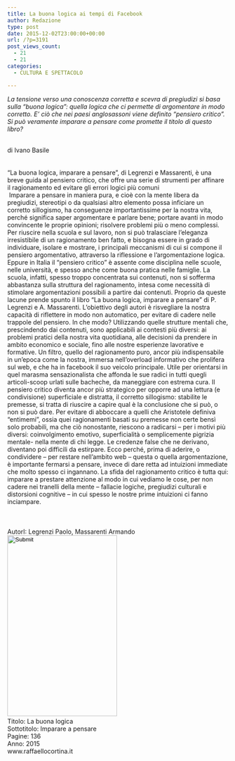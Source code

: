 ```yaml
---
title: La buona logica ai tempi di Facebook
author: Redazione
type: post
date: 2015-12-02T23:00:00+00:00
url: /?p=3191
post_views_count:
  - 21
  - 21
categories:
  - CULTURA E SPETTACOLO

---
```

<div>
  <em>La tensione verso una conoscenza corretta e scevra di pregiudizi si basa sulla &ldquo;buona logica&rdquo;: quella logica che ci permette di argomentare in modo corretto. E&rsquo; ci&ograve; che nei paesi anglosassoni viene definito &ldquo;pensiero critico&rdquo;. Si pu&ograve; veramente imparare a pensare come promette il titolo di questo libro?&nbsp;</em></p> 
  
  <div>
    &nbsp;
  </div>
  
  <div>
    di Ivano Basile
  </div>
</div>

<div>
  &nbsp;
</div>

<div>
  &nbsp;
</div>

<div>
  &ldquo;La buona logica, imparare a pensare&rdquo;, di Legrenzi e Massarenti, &egrave; una breve guida al pensiero critico, che offre una serie di strumenti per affinare il ragionamento ed evitare gli errori logici pi&ugrave; comuni
</div>

<div>
  &nbsp;Imparare a pensare in maniera pura, e cio&egrave; con la mente libera da pregiudizi, stereotipi o da qualsiasi altro elemento possa inficiare un corretto sillogismo, ha conseguenze importantissime per la nostra vita, perch&eacute; significa saper argomentare e parlare bene; portare avanti in modo convincente le proprie opinioni; risolvere problemi pi&ugrave; o meno complessi. Per riuscire nella scuola e sul lavoro, non si pu&ograve; tralasciare l&#8217;eleganza irresistibile di un ragionamento ben fatto, e bisogna essere in grado di individuare, isolare e mostrare, i principali meccanismi di cui si compone il pensiero argomentativo, attraverso la riflessione e l&#8217;argomentazione logica. Eppure in Italia il &ldquo;pensiero critico&rdquo; &egrave; assente come disciplina nelle scuole, nelle universit&agrave;, e spesso anche come buona pratica nelle famiglie. La scuola, infatti, spesso troppo concentrata sui contenuti, non si sofferma abbastanza sulla struttura del ragionamento, intesa come necessit&agrave; di stimolare argomentazioni possibili a partire dai contenuti. Proprio da queste lacune prende spunto il libro &ldquo;La buona logica, imparare a pensare&rdquo; di P. Legrenzi e A. Massarenti. L&rsquo;obiettivo degli autori &egrave; risvegliare la nostra capacit&agrave; di riflettere in modo non automatico, per evitare di cadere nelle trappole del pensiero. In che modo? Utilizzando quelle strutture mentali che, prescindendo dai contenuti, sono applicabili ai contesti pi&ugrave; diversi: ai problemi pratici della nostra vita quotidiana, alle decisioni da prendere in ambito economico e sociale, fino alle nostre esperienze lavorative e formative. Un filtro, quello del ragionamento puro, ancor pi&ugrave; indispensabile in un&rsquo;epoca come la nostra, immersa nell&rsquo;overload informativo che prolifera sul web, e che ha in facebook il suo veicolo principale. Utile per orientarsi in quel marasma sensazionalista che affonda le sue radici in tutti quegli articoli-scoop urlati sulle bacheche, da maneggiare con estrema cura. Il pensiero critico diventa ancor pi&ugrave; strategico per opporre ad una lettura (e condivisione) superficiale e distratta, il corretto sillogismo: stabilite le premesse, si tratta di riuscire a capire qual &egrave; la conclusione che si pu&ograve;, o non si pu&ograve; dare. Per evitare di abboccare a quelli che Aristotele definiva &ldquo;entimemi&rdquo;, ossia quei ragionamenti basati su premesse non certe bens&igrave; solo probabili, ma che ci&ograve; nonostante, riescono a radicarsi &ndash; per i motivi pi&ugrave; diversi: coinvolgimento emotivo, superficialit&agrave; o semplicemente pigrizia mentale- nella mente di chi legge. Le credenze false che ne derivano, diventano poi difficili da estirpare. Ecco perch&eacute;, prima di aderire, o condividere &ndash; per restare nell&rsquo;ambito web &#8211; questa o quella argomentazione, &egrave; importante fermarsi a pensare, invece di dare retta ad intuizioni immediate che molto spesso ci ingannano. La sfida del ragionamento critico &egrave; tutta qui: imparare a prestare attenzione al modo in cui vediamo le cose, per non cadere nei tranelli della mente &#8211; fallacie logiche, pregiudizi culturali e distorsioni cognitive &#8211; in cui spesso le nostre prime intuizioni ci fanno inciampare.
</div>

<div>
  &nbsp;
</div>

<div>
  &nbsp;
</div>

<div>
  &nbsp;
</div>

<div>
  AutorI: Legrenzi Paolo, Massarenti Armando &nbsp; &nbsp; &nbsp;<input type="image" src="/FCKFiles/la-buona-logica-imparare-a-pensare.jpg" width="250" height="411" /> &nbsp; &nbsp; &nbsp; &nbsp; &nbsp; &nbsp;&nbsp;
</div>

<div>
  Titolo: La buona logica&nbsp;
</div>

<div>
  Sottotitolo: Imparare a pensare&nbsp;
</div>

<div>
  Pagine: 136
</div>

<div>
  Anno: 2015&nbsp;
</div>

<div>
  www.raffaellocortina.it
</div>

<div>
  &nbsp;
</div>